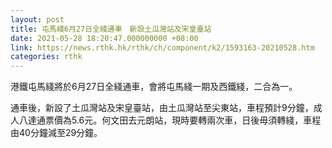 ```yaml
---
layout: post
title: 屯馬綫6月27日全綫通車　新設土瓜灣站及宋皇臺站
date: 2021-05-28 18:20:47.000000000 +08:00
link: https://news.rthk.hk/rthk/ch/component/k2/1593163-20210528.htm
categories: rthk
---
```


港鐵屯馬綫將於6月27日全綫通車，會將屯馬綫一期及西鐵綫，二合為一。

通車後，新設了土瓜灣站及宋皇臺站，由土瓜灣站至尖東站，車程預計9分鐘，成人八達通票價為5.6元。何文田去元朗站，現時要轉兩次車，日後毋須轉綫，車程由40分鐘減至29分鐘。
